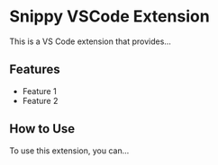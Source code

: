 # Snippy VSCode Extension

This is a VS Code extension that provides...

## Features

- Feature 1
- Feature 2

## How to Use

To use this extension, you can...